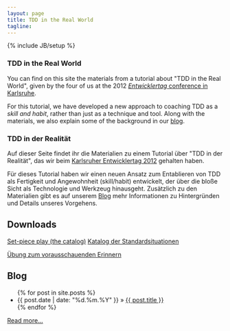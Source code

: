 ```yaml
---
layout: page
title: TDD in the Real World
tagline: 
---
```

{% include JB/setup %}

### TDD in the Real World

You can find on this site the materials from a tutorial about "TDD in the Real
World", given by the four of us at the 2012 [_Entwicklertag_ conference in
Karlsruhe](http://entwicklertag.de).

For this tutorial, we have developed a new approach to coaching TDD as a _skill
and habit_, rather than just as a technique and tool. Along with the materials,
we also explain some of the background in our [blog](blog/).


### TDD in der Realität

Auf dieser Seite findet ihr die Materialien zu einem Tutorial über "TDD in der
Realität", das wir beim [Karlsruher Entwicklertag 2012](http://entwicklertag.de)
gehalten haben.

Für dieses Tutorial haben wir einen neuen Ansatz zum Entablieren von TDD als
Fertigkeit und Angewohnheit (skill/habit) entwickelt, der über die bloße Sicht
als Technologie und Werkzeug hinausgeht. Zusätzlich zu den Materialien gibt es
auf unserem [Blog](blog/) mehr Informationen zu Hintergründen und
Details unseres Vorgehens.



## Downloads

<p>
<a class="btn" 
href="https://github.com/downloads/andrena/reality-tdd/en-KatalogDerStandardsituationen.pdf">
<i class="icon-book"> </i> Set-piece play (the catalog)</a>
<a class="btn" 
href="https://github.com/downloads/andrena/reality-tdd/de-KatalogDerStandardsituationen.pdf">
<i class="icon-book"> </i> Katalog der Standardsituationen</a>
</p>
<p>
<a class="btn" 
href="https://github.com/downloads/andrena/reality-tdd/de-Handout-pmem.pdf">
<i class="icon-eye-close"> </i> Übung zum vorausschauenden Erinnern</a>
</p>


## Blog

<ul class="posts">
  {% for post in site.posts %}
    <li><span>{{ post.date | date: "%d.%m.%Y" }}</span> &raquo; <a href="{{ BASE_PATH }}{{ post.url }}">{{ post.title }}</a></li>
  {% endfor %}
</ul>

<p>
<a class="btn btn-success" href="blog/">
<i class="icon-chevron-right icon-white"> </i> Read more…</a>
</p>
